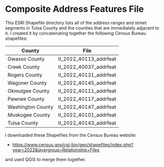 Composite Address Features File
===============================

This ESRI Shapefile directory lists all of the address ranges and street segments in Tulsa County and the counties that are immediately adjacent to it. I created it by concatenating together the following Census Bureau shapefiles:

| County | File |
| ------ | ---- |
| Owasso County | tl_2022_40113_addrfeat |
| Creek County | tl_2022_40037_addrfeat |
| Rogers County | tl_2022_40131_addrfeat |
| Wagoner County | tl_2022_40145_addrfeat |
| Okmulgee County| tl_2022_40111_addrfeat |
| Pawnee County | tl_2022_40117_addrfeat |
| Washington County | tl_2022_40147_addrfeat
| Muskogee County | tl_2022_40101_addrfeat |
| Tulsa County | tl_2022_40143_addrfeat |

I downloaded these Shapefiles from the Census Bureau website:

* https://www.census.gov/cgi-bin/geo/shapefiles/index.php?year=2022&layergroup=Relationship+Files

and used QGIS to merge them together.